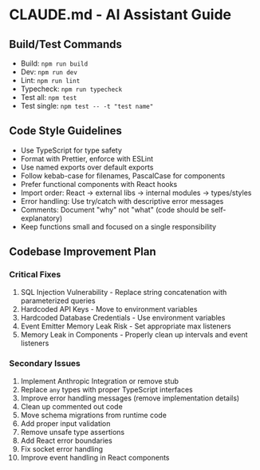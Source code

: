 # CLAUDE.md - AI Assistant Guide

## Build/Test Commands
- Build: `npm run build`
- Dev: `npm run dev`
- Lint: `npm run lint`
- Typecheck: `npm run typecheck`
- Test all: `npm test`
- Test single: `npm test -- -t "test name"`

## Code Style Guidelines
- Use TypeScript for type safety
- Format with Prettier, enforce with ESLint
- Use named exports over default exports
- Follow kebab-case for filenames, PascalCase for components
- Prefer functional components with React hooks
- Import order: React → external libs → internal modules → types/styles
- Error handling: Use try/catch with descriptive error messages
- Comments: Document "why" not "what" (code should be self-explanatory)
- Keep functions small and focused on a single responsibility

## Codebase Improvement Plan

### Critical Fixes
1. SQL Injection Vulnerability - Replace string concatenation with parameterized queries
2. Hardcoded API Keys - Move to environment variables
3. Hardcoded Database Credentials - Use environment variables
4. Event Emitter Memory Leak Risk - Set appropriate max listeners
5. Memory Leak in Components - Properly clean up intervals and event listeners

### Secondary Issues
1. Implement Anthropic Integration or remove stub
2. Replace `any` types with proper TypeScript interfaces
3. Improve error handling messages (remove implementation details)
4. Clean up commented out code
5. Move schema migrations from runtime code
6. Add proper input validation
7. Remove unsafe type assertions
8. Add React error boundaries
9. Fix socket error handling
10. Improve event handling in React components